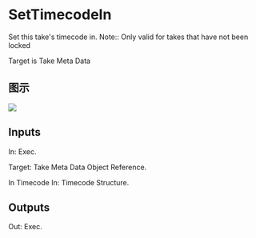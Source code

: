# SetTimecodeIn

Set this take's timecode in. Note:: Only valid for takes that have not been locked

Target is Take Meta Data

## 图示

![]($-20221218-21095796.png)

## Inputs

In: Exec.

Target: Take Meta Data Object Reference.

In Timecode In: Timecode Structure.  

## Outputs

Out: Exec.

